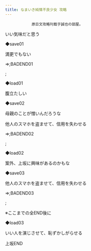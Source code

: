 ```yaml
---
title: なまいき純情不良少女 攻略
---
```


                原日文攻略刊载于誠也の部屋。



いい気味だと思う



◆save01



満更でもない



⇒;BADEND01



 ;



◆load01



腹立たしい



◆save02



母親のことが憎いんだろうな



他人のスマホを盗ませて、信用を失わせる



⇒;BADEND02



 ;



◆load02



案外、上坂に興味があるのかもな



◆save03



他人のスマホを盗ませて、信用を失わせる



⇒;BADEND03



 ;



※ここまでの全END後に



◆load03



いい人を演じさせて、恥ずかしがらせる



上坂END


              
